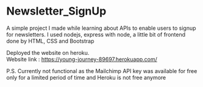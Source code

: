 # Newsletter_SignUp
A simple project I made while learning about APIs to enable users to signup for newsletters.
I used nodejs, express with node, a little bit of frontend done by HTML, CSS and Bootstrap

Deployed the website on heroku.   
Website link : https://young-journey-89697.herokuapp.com/

P.S. Currently not functional as the Mailchimp API key was available for free only for a limited period of time and Heroku is not free anymore
